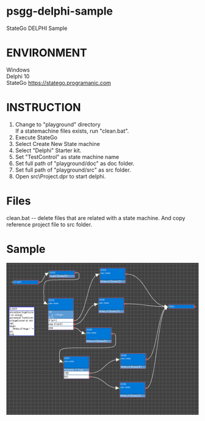 # psgg-delphi-sample
StateGo DELPHI Sample

# ENVIRONMENT

Windows  
Delphi 10  
StateGo https://statego.programanic.com  

# INSTRUCTION

1. Change to "playground" directory  
   If a statemachine files exists, run "clean.bat".  
2. Execute StateGo  
3. Select Create New State machine  
4. Select "Delphi" Starter kit.  
5. Set "TestControl" as state machine name  
6. Set full path of "playground/doc" as doc folder.  
7. Set full path of "playground/src" as src folder.  
8. Open src\Project.dpr to start delphi.  

# Files

clean.bat -- delete files that are related with a state machine. And copy reference project file to src folder.

# Sample

<img src="https://raw.githubusercontent.com/NNNIC/psgg-delphi-sample/master/wiki/sample.PNG" width="1800px" />  
